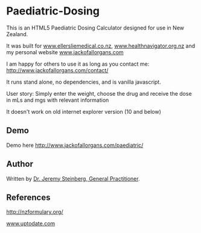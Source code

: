 # Paediatric-Dosing

 This is an HTML5 Paediatric Dosing Calculator designed for use in New Zealand.
 
 It was built for www.ellersliemedical.co.nz,  www.healthnavigator.org.nz and my personal website www.jackofallorgans.com
 
 I am happy for others to use it as long as you contact me: http://www.jackofallorgans.com/contact/
 
 It runs stand alone, no dependencies, and is vanilla javascript. 
 
 User story: Simply enter the weight, choose the drug and receive the dose in mLs and mgs with relevant information
 
 It doesn't work on old internet explorer version (10 and below)

## Demo

 Demo here http://www.jackofallorgans.com/paediatric/


## Author

Written by [Dr. Jeremy Steinberg, General Practitioner](http://www.jackofallorgans.com/).

## References

http://nzformulary.org/

www.uptodate.com

